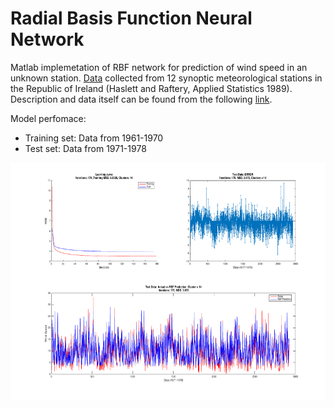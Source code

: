# Radial Basis Function Neural Network
Matlab implemetation of RBF network for prediction of wind speed in an unknown station. [Data](http://lib.stat.cmu.edu/datasets/wind.data) collected from 12 synoptic meteorological stations in the Republic of Ireland (Haslett and Raftery, Applied Statistics 1989). Description and data itself can be found from the following [link]( http://lib.stat.cmu.edu/datasets/wind.desc).



Model perfomace:
* Training set: Data from 1961-1970
* Test set: Data from 1971-1978 

<img src="performance.png" width="800" height="380" />




